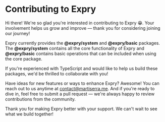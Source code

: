 # Contributing to Expry

Hi there! We're so glad you're interested in contributing to Expry 😁. Your involvement helps us grow and improve — thank you for considering joining our journey!

Expry currently provides the **@expry/system** and **@expry/basic** packages. The **@expry/system** contains all the core functionality of Expry and **@expry/basic** contains basic operations that can be included when using the core package.

If you're experienced with TypeScript and would like to help us build these packages, we'd be thrilled to collaborate with you!

Have ideas for new features or ways to enhance Expry? Awesome! You can reach out to us anytime at [contact@martiserra.me](mailto:contact@martiserra.me). And if you're ready to dive in, feel free to submit a pull request — we're always happy to review contributions from the community.

Thank you for making Expry better with your support. We can't wait to see what we build together!
